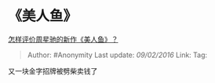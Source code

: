 # 《美人鱼》
[怎样评价周星驰的新作《美人鱼》？](https://www.zhihu.com/question/38348923/answer/85479728)

> Author: #Anonymity 
> Last update: *09/02/2016* 
> Link:
> Tag:  

又一块金字招牌被劈柴卖钱了